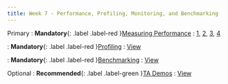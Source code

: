 ```yaml
---
title: Week 7 - Performance, Profiling, Monitoring, and Benchmarking
---
```


Primary
: **Mandatory**{: .label .label-red }[Measuring Performance](https://developer.android.com/topic/performance/measuring-performance)
  : [1](https://developer.android.com/topic/performance/measuring-performance), [2](https://developer.android.com/topic/performance/improving-overview), [3](https://www.youtube.com/watch?v=CQc-QDTmCoQ), [4](https://www.youtube.com/playlist?list=PLWz5rJ2EKKc-xjSI-rWn9SViXivBhQUnp)

: **Mandatory**{: .label .label-red }[Profiling](https://developer.android.com/studio/profile)
  : [View](https://developer.android.com/studio/profile)

: **Mandatory**{: .label .label-red }[Benchmarking](https://developer.android.com/topic/performance/benchmarking/benchmarking-overview)
  : [View](https://developer.android.com/topic/performance/benchmarking/benchmarking-overview)

Optional
: **Recommended**{: .label .label-green }[TA Demos](https://github.com/Shogz-Labs/EECS4443_W25_Assets/tree/main/ta_recitations/demos)
  : [View](https://github.com/Shogz-Labs/EECS4443_W25_Assets/blob/main/ta_recitations/demos/DemoCaesar%20(UI%20Testing%20%2B%20Benchmarking).zip)